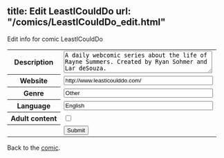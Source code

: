 title: Edit LeastICouldDo
url: "/comics/LeastICouldDo_edit.html"
---
Edit info for comic LeastICouldDo

<form name="comic" action="http://gaepostmail.appspot.com/comic/" method="post">
<table class="comicinfo">
<tr>
<th>Description</th><td><textarea name="description" cols="40" rows="3">A daily webcomic series about the life of Rayne Summers. Created by Ryan Sohmer and Lar deSouza.</textarea></td>
</tr>
<tr>
<th>Website</th><td><input type="text" name="url" value="http://www.leasticoulddo.com/" size="40"/></td>
</tr>
<tr>
<th>Genre</th><td><input type="text" name="genre" value="Other" size="40"/></td>
</tr>
<tr>
<th>Language</th><td><input type="text" name="language" value="English" size="40"/></td>
</tr>
<tr>
<th>Adult content</th><td><input type="checkbox" name="adult" value="adult" /></td>
</tr>
<tr>
<th></th><td>
<input type="hidden" name="comic" value="LeastICouldDo" />
<input type="submit" name="submit" value="Submit" />
</td>
</tr>
</table>
</form>

Back to the [comic](LeastICouldDo.html).
